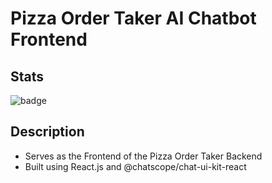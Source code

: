 # Pizza Order Taker AI Chatbot Frontend

## Stats

![badge](https://img.shields.io/badge/Project%20Status-In%20Progress-orange)

## Description

- Serves as the Frontend of the Pizza Order Taker Backend
- Built using React.js and @chatscope/chat-ui-kit-react
